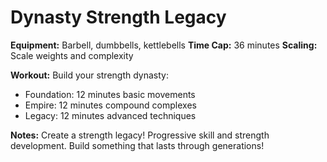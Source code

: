 # Dynasty Strength Legacy

**Equipment:** Barbell, dumbbells, kettlebells
**Time Cap:** 36 minutes
**Scaling:** Scale weights and complexity

**Workout:**
Build your strength dynasty:
- Foundation: 12 minutes basic movements
- Empire: 12 minutes compound complexes
- Legacy: 12 minutes advanced techniques

**Notes:** Create a strength legacy! Progressive skill and strength development. Build something that lasts through generations!